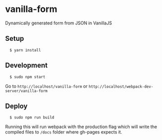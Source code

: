 # vanilla-form
Dynamically generated form from JSON in VanillaJS

## Setup

```
  $ yarn install
```

## Development

```
  $ sudo npm start
```

Go to `http://localhost/vanilla-form`
or `http://localhost/webpack-dev-server/vanilla-form`

## Deploy

```
  $ sudo npm run build
```

Running this will run webpack with the production flag which will write the compiled files to `/docs` folder where gh-pages expects it.

